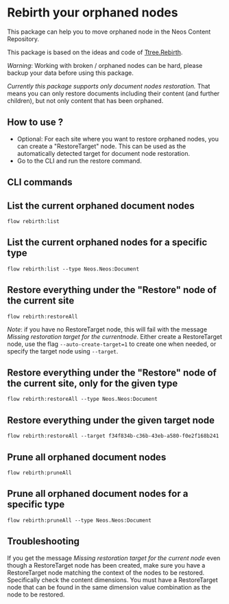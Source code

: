 # Rebirth your orphaned nodes

This package can help you to move orphaned node in the Neos Content Repository.

This package is based on the ideas and code of [Ttree.Rebirth](https://github.com/ttreeagency/Rebirth).

*Warning*: Working with broken / orphaned nodes can be hard, please backup your data before using this package.

_Currently this package supports only document nodes restoration._ That means you can only restore documents
including their content (and further children), but not only content that has been orphaned.

How to use ?
------------

- Optional: For each site where you want to restore orphaned nodes, you can create a "RestoreTarget" node. This can be
  used as the automatically detected target for document node restoration.
- Go to the CLI and run the restore command.

CLI commands
------------

## List the current orphaned document nodes

    flow rebirth:list

## List the current orphaned nodes for a specific type

    flow rebirth:list --type Neos.Neos:Document
    
## Restore everything under the "Restore" node of the current site

    flow rebirth:restoreAll

*Note*: if you have no RestoreTarget node, this will fail with the message *Missing restoration target for the currentnode*. Either create a RestoreTarget node, use the flag `--auto-create-target=1` to create one when needed, or specify the target node using `--target`.

## Restore everything under the "Restore" node of the current site, only for the given type

    flow rebirth:restoreAll --type Neos.Neos:Document
    
## Restore everything under the given target node

    flow rebirth:restoreAll --target f34f834b-c36b-43eb-a580-f0e2f168b241

## Prune all orphaned document nodes

    flow rebirth:pruneAll

## Prune all orphaned document nodes for a specific type

    flow rebirth:pruneAll --type Neos.Neos:Document

Troubleshooting
---------------

If you get the message *Missing restoration target for the current node* even though a RestoreTarget node has been
created, make sure you have a RestoreTarget node matching the context of the nodes to be restored. Specifically check
the content dimensions. You must have a RestoreTarget node that can be found in the same dimension value combination
as the node to be restored.